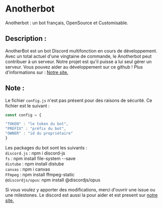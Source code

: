 # Anotherbot
Anotherbot : un bot français, OpenSource et Customisable.

## Description :
AnotherBot est un bot Discord multifonction en cours de développement. Avec un total actuel d'une vingtaine de commande, le Anotherbot peut contribuer à un serveur. Notre projet est qu'il puisse a lui seul gérer un serveur.
Vous pouvez aider au développement sur ce github !
Plus d'informations sur : [Notre site.](https://anotherbot.tk/)

## Note :
Le fichier `config.js` n'est pas présent pour des raisons de sécurité. Ce fichier est le suivant :
```js
const config = {

"TOKEN" : "le token du bot",
"PREFIX" : "préfix du bot",
"OWNER" : "id du propriétaire"
}
```

Les packages du bot sont les suivants :  
`discord.js` : npm i discord-js  
`fs` : npm install file-system --save  
`distube` : npm install distube  
`canvas` : npm i canvas  
`FFmpeg` : npm install ffmpeg-static  
`@discordjs/opus`: npm install @discordjs/opus  

Si vous voulez y apporter des modifications, merci d'ouvrir une issue ou une milestones.
Le discord est aussi la pour aider et est present sur [notre site.](https://anotherbot.tk/)
